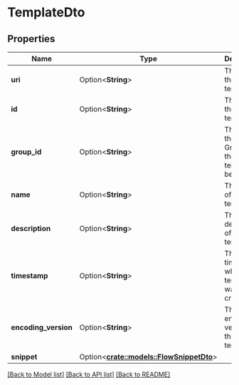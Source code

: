 # TemplateDto

## Properties

Name | Type | Description | Notes
------------ | ------------- | ------------- | -------------
**uri** | Option<**String**> | The URI for the template. | [optional]
**id** | Option<**String**> | The id of the template. | [optional]
**group_id** | Option<**String**> | The id of the Process Group that the template belongs to. | [optional]
**name** | Option<**String**> | The name of the template. | [optional]
**description** | Option<**String**> | The description of the template. | [optional]
**timestamp** | Option<**String**> | The timestamp when this template was created. | [optional]
**encoding_version** | Option<**String**> | The encoding version of this template. | [optional]
**snippet** | Option<[**crate::models::FlowSnippetDto**](FlowSnippetDTO.md)> |  | [optional]

[[Back to Model list]](../README.md#documentation-for-models) [[Back to API list]](../README.md#documentation-for-api-endpoints) [[Back to README]](../README.md)


